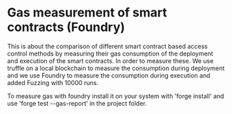 # Gas measurement of smart contracts (Foundry)

This is about the comparison of different smart contract based access control methods by measuring their gas consumption of the deployment and execution of the smart contracts. 
In order to measure these. We use truffle on a local blockchain to measure the consumption during deployment and we use Foundry to measure the consumption during execution and added Fuzzing with 10000 runs.

To measure gas with foundry install it on your system with 'forge install' and use 'forge test --gas-report' in the project folder.